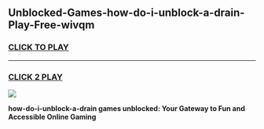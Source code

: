 
## Unblocked-Games-how-do-i-unblock-a-drain-Play-Free-wivqm
<h3>
<a href="https://premium76.site?title=how-do-i-unblock-a-drain&ref=21A">CLICK TO PLAY</a></h3>
<hr>

<h3>
<a href="https://premium76.site?title=how-do-i-unblock-a-drain&ref=21A">CLICK 2 PLAY</a>
  
</h3>

<a href="https://premium76.site?title=how-do-i-unblock-a-drain&ref=21A"><img src="https://clearcache.store/games.png"></a>


**how-do-i-unblock-a-drain games unblocked: Your Gateway to Fun and Accessible Online Gaming**
